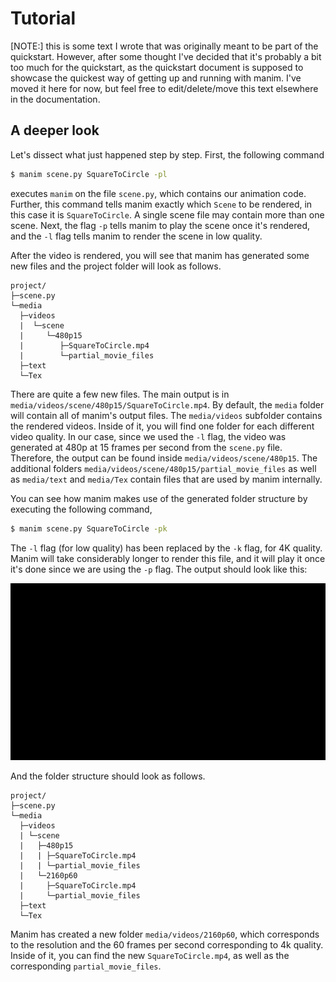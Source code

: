 # Tutorial

[NOTE:] this is some text I wrote that was originally meant to be part of the
quickstart.  However, after some thought I've decided that it's probably a bit
too much for the quickstart, as the quickstart document is supposed to showcase
the quickest way of getting up and running with manim.  I've moved it here for
now, but feel free to edit/delete/move this text elsewhere in the
documentation.


## A deeper look

Let's dissect what just happened step by step.  First, the following command

```bash
$ manim scene.py SquareToCircle -pl
```

executes `manim` on the file `scene.py`, which contains our animation code.
Further, this command tells manim exactly which `Scene` to be rendered, in this
case it is `SquareToCircle`.  A single scene file may contain more than one
scene.  Next, the flag `-p` tells manim to play the scene once it's rendered,
and the `-l` flag tells manim to render the scene in low quality.

After the video is rendered, you will see that manim has generated some new
files and the project folder will look as follows.

```
project/
├─scene.py
└─media
  ├─videos
  |  └─scene
  |     └─480p15
  |        ├─SquareToCircle.mp4
  |        └─partial_movie_files
  ├─text
  └─Tex
```

There are quite a few new files.  The main output is in
`media/videos/scene/480p15/SquareToCircle.mp4`.  By default, the `media` folder
will contain all of manim's output files.  The `media/videos` subfolder
contains the rendered videos.  Inside of it, you will find one folder for each
different video quality.  In our case, since we used the `-l` flag, the video
was generated at 480p at 15 frames per second from the `scene.py` file.
Therefore, the output can be found inside `media/videos/scene/480p15`.  The
additional folders `media/videos/scene/480p15/partial_movie_files` as well as
`media/text` and `media/Tex` contain files that are used by manim internally.

You can see how manim makes use of the generated folder structure by executing
the following command,

```bash
$ manim scene.py SquareToCircle -pk
```

The `-l` flag (for low quality) has been replaced by the `-k` flag, for 4K
quality.  Manim will take considerably longer to render this file, and it will
play it once it's done since we are using the `-p` flag.  The output should
look like this:

![first scene output](_static/quickstart/first_scene_4k.gif)

And the folder structure should look as follows.

```
project/
├─scene.py
└─media
  ├─videos
  | └─scene
  |   ├─480p15
  |   | ├─SquareToCircle.mp4
  |   | └─partial_movie_files
  |   └─2160p60
  |     ├─SquareToCircle.mp4
  |     └─partial_movie_files
  ├─text
  └─Tex
```

Manim has created a new folder `media/videos/2160p60`, which corresponds to the
resolution and the 60 frames per second corresponding to 4k quality.  Inside of
it, you can find the new `SquareToCircle.mp4`, as well as the corresponding
`partial_movie_files`.
